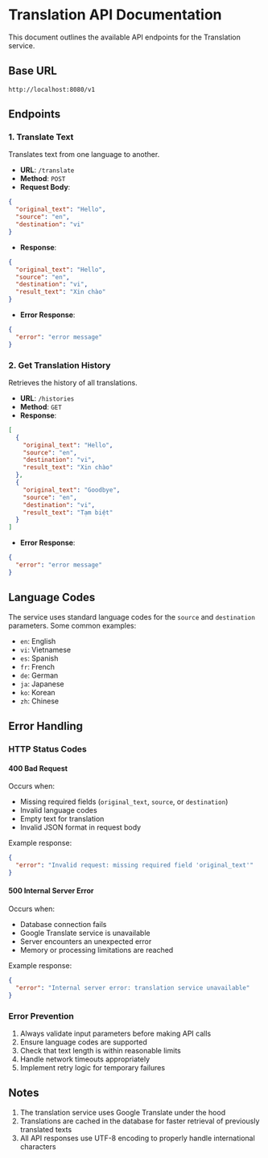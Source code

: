 # Translation API Documentation

This document outlines the available API endpoints for the Translation service.

## Base URL

```
http://localhost:8080/v1
```

## Endpoints

### 1. Translate Text

Translates text from one language to another.

- **URL**: `/translate`
- **Method**: `POST`
- **Request Body**:

```json
{
  "original_text": "Hello",
  "source": "en",
  "destination": "vi"
}
```

- **Response**:

```json
{
  "original_text": "Hello",
  "source": "en",
  "destination": "vi",
  "result_text": "Xin chào"
}
```

- **Error Response**:

```json
{
  "error": "error message"
}
```

### 2. Get Translation History

Retrieves the history of all translations.

- **URL**: `/histories`
- **Method**: `GET`
- **Response**:

```json
[
  {
    "original_text": "Hello",
    "source": "en",
    "destination": "vi",
    "result_text": "Xin chào"
  },
  {
    "original_text": "Goodbye",
    "source": "en",
    "destination": "vi",
    "result_text": "Tạm biệt"
  }
]
```

- **Error Response**:

```json
{
  "error": "error message"
}
```

## Language Codes

The service uses standard language codes for the `source` and `destination` parameters. Some common examples:

- `en`: English
- `vi`: Vietnamese
- `es`: Spanish
- `fr`: French
- `de`: German
- `ja`: Japanese
- `ko`: Korean
- `zh`: Chinese

## Error Handling

### HTTP Status Codes

#### 400 Bad Request

Occurs when:

- Missing required fields (`original_text`, `source`, or `destination`)
- Invalid language codes
- Empty text for translation
- Invalid JSON format in request body

Example response:

```json
{
  "error": "Invalid request: missing required field 'original_text'"
}
```

#### 500 Internal Server Error

Occurs when:

- Database connection fails
- Google Translate service is unavailable
- Server encounters an unexpected error
- Memory or processing limitations are reached

Example response:

```json
{
  "error": "Internal server error: translation service unavailable"
}
```

### Error Prevention

1. Always validate input parameters before making API calls
2. Ensure language codes are supported
3. Check that text length is within reasonable limits
4. Handle network timeouts appropriately
5. Implement retry logic for temporary failures

## Notes

1. The translation service uses Google Translate under the hood
2. Translations are cached in the database for faster retrieval of previously translated texts
3. All API responses use UTF-8 encoding to properly handle international characters

